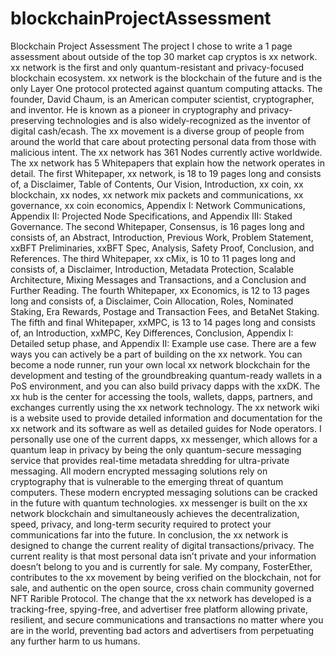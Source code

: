 # blockchainProjectAssessment
Blockchain Project Assessment
	The project I chose to write a 1 page assessment about outside of the top 30 market cap cryptos is xx network. xx network is the first and only quantum-resistant and privacy-focused blockchain ecosystem. xx network is the blockchain of the future and is the only Layer One protocol protected against quantum computing attacks. The founder, David Chaum, is an American computer scientist, cryptographer, and inventor. He is known as a pioneer in cryptography and privacy-preserving technologies and is also widely-recognized as the inventor of digital cash/ecash. The xx movement is a diverse group of people from around the world that care about protecting personal data from those with malicious intent.
	The xx network has 361 Nodes currently active worldwide. The xx network has 5 Whitepapers that explain how the network operates in detail. The first Whitepaper, xx network, is 18 to 19 pages long and consists of, a Disclaimer, Table of Contents, Our Vision, Introduction, xx coin, xx blockchain, xx nodes, xx network mix packets and communications, xx governance, xx coin economics, Appendix I: Network Communications, Appendix II: Projected Node Specifications, and Appendix III: Staked Governance. The second Whitepaper, Consensus, is 16 pages long and consists of, an Abstract, Introduction, Previous Work, Problem Statement, xxBFT Preliminaries, xxBFT Spec, Analysis, Safety Proof, Conclusion, and References. The third Whitepaper, xx cMix, is 10 to 11 pages long and consists of, a Disclaimer, Introduction, Metadata Protection, Scalable Architecture, Mixing Messages and Transactions, and a Conclusion and Further Reading. The fourth Whitepaper, xx Economics, is 12 to 13 pages long and consists of, a Disclaimer, Coin Allocation, Roles, Nominated Staking, Era Rewards, Postage and Transaction Fees, and BetaNet Staking. The fifth and final Whitepaper, xxMPC, is 13 to 14 pages long and consists of, an Introduction, xxMPC, Key Differences, Conclusion, Appendix I: Detailed setup phase, and Appendix II: Example use case.
	There are a few ways you can actively be a part of building on the xx network. You can become a node runner, run your own local xx network blockchain for the development and testing of the groundbreaking quantum-ready wallets in a PoS environment, and you can also build privacy dapps with the xxDK. The xx hub is the center for accessing the tools, wallets, dapps, partners, and exchanges currently using the xx network technology. The xx network wiki is a website used to provide detailed information and documentation for the xx network and its software as well as detailed guides for Node operators. 
I personally use one of the current dapps, xx messenger, which allows for a quantum leap in privacy by being the only quantum-secure messaging service that provides real-time metadata shredding for ultra-private messaging. All modern encrypted messaging solutions rely on cryptography that is vulnerable to the emerging threat of quantum computers. These modern encrypted messaging solutions can be cracked in the future with quantum technologies. xx messenger is built on the xx network blockchain and simultaneously achieves the decentralization, speed, privacy, and long-term security required to protect your communications far into the future. 
	In conclusion, the xx network is designed to change the current reality of digital transactions/privacy. The current reality is that most personal data isn’t private and your information doesn’t belong to you and is currently for sale. My company, FosterEther, contributes to the xx movement by being verified on the blockchain, not for sale, and authentic on the open source, cross chain community governed NFT Rarible Protocol. The change that the xx network has developed is a tracking-free, spying-free, and advertiser free platform allowing private, resilient, and secure communications and transactions no matter where you are in the world, preventing bad actors and advertisers from perpetuating any further harm to us humans.

